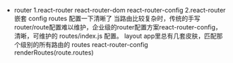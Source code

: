 - router
  1.react-router react-router-dom react-router-config
  2.react-router 嵌套
  config routes 配置一下清晰了
当路由比较复杂时，传统的手写router/route配置难以维护，企业级的router配置方案react-router-config，清晰，可维护的 routes/index.js 配置。
layout app里总有几套皮肤，匹配那个级别的所有路由的
routes react-router-config renderRoutes(route.routes)